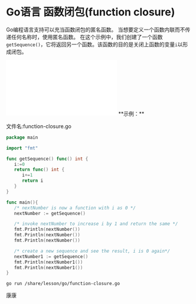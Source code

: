 # Go语言 函数闭包(function closure)

Go编程语言支持可以充当函数闭包的匿名函数。 当想要定义一个函数内联而不传递任何名称时，使用匿名函数。 在这个示例中，我们创建了一个函数`getSequence()`，它将返回另一个函数。该函数的目的是关闭上函数的变量`i`以形成闭包。 

<iframe src="//player.bilibili.com/player.html?aid=92510911&bvid=BV16E411H7og&cid=157940804&page=39" scrolling="no" border="0" frameborder="no" framespacing="0" allowfullscreen="true"> </iframe>
**示例：**

文件名:function-closure.go

```go
package main

import "fmt"

func getSequence() func() int {
   i:=0
   return func() int {
      i+=1
      return i  
   }
}

func main(){
   /* nextNumber is now a function with i as 0 */
   nextNumber := getSequence()  

   /* invoke nextNumber to increase i by 1 and return the same */
   fmt.Println(nextNumber())
   fmt.Println(nextNumber())
   fmt.Println(nextNumber())

   /* create a new sequence and see the result, i is 0 again*/
   nextNumber1 := getSequence()  
   fmt.Println(nextNumber1())
   fmt.Println(nextNumber1())
}
```

```shell
go run /share/lesson/go/function-closure.go
```

康康

